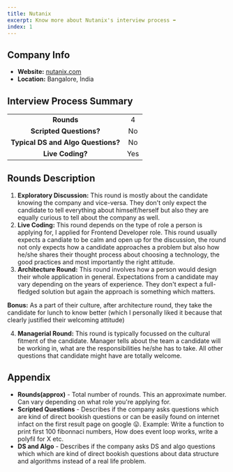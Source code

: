 ```yaml
---
title: Nutanix
excerpt: Know more about Nutanix's interview process ➡️
index: 1
---
```


## Company Info

- **Website:** [nutanix.com](https://nutanix.com)
- **Location:** Bangalore, India

## Interview Process Summary

|                                    |     |
| :--------------------------------: | :-: |
|             **Rounds**             |  4  |
|      **Scripted Questions?**       | No  |
| **Typical DS and Algo Questions?** | No  |
|          **Live Coding?**          | Yes  |

## Rounds Description

1. **Exploratory Discussion:** This round is mostly about the candidate knowing the company and vice-versa. They don't only expect the candidate to tell everything about himself/herself but also they are equally curious to tell about the company as well.
2. **Live Coding:** This round depends on the type of role a person is applying for, I applied for Frontend Developer role. This round usually expects a candiate to be calm and open up for the discussion, the round not only expects how a candidate approaches a problem but also how he/she shares their thought process about choosing a technology, the good practices and most importantly the right attitude.
3. **Architecture Round:** This round involves how a person would design their whole application in general. Expectations from a candidate may vary depending on the years of experience. They don't expect a full-fledged solution but again the approach is something which matters.

**Bonus:** As a part of their culture, after architecture round, they take the candidate for lunch to know better (which I personally liked it because that clearly justified their welcoming attitude)

4. **Managerial Round:** This round is typically focussed on the cultural fitment of the candidate. Manager tells about the team a candidate will be working in, what are the responsibilities he/she has to take. All other questions that candidate might have are totally welcome. 

## Appendix

- **Rounds(approx)** - Total number of rounds. This an approximate number. Can vary depending on what role you're applying for.
- **Scripted Questions** - Describes if the company asks questions which are kind of direct bookish questions or can be easily found on internet infact on the first result page on google 😛. Example: Write a function to print first 100 fibonnaci numbers, How does event loop works, write a polyfil for X etc.
- **DS and Algo** - Describes if the company asks DS and algo questions which which are kind of direct bookish questions about data structure and algorithms instead of a real life problem.
